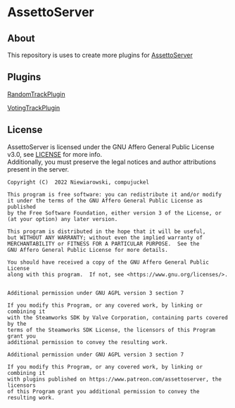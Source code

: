 # AssettoServer

## About
This repository is uses to create more plugins for [AssettoServer](https://github.com/compujuckel/AssettoServer)

## Plugins
[RandomTrackPlugin](https://github.com/nvrlift/RandomTrackPlugin)

[VotingTrackPlugin](https://github.com/nvrlift/VotingTrackPlugin)

## License
AssettoServer is licensed under the GNU Affero General Public License v3.0, see [LICENSE](https://github.com/compujuckel/AssettoServer/blob/master/LICENSE) for more info.  
Additionally, you must preserve the legal notices and author attributions present in the server.

```
Copyright (C)  2022 Niewiarowski, compujuckel

This program is free software: you can redistribute it and/or modify
it under the terms of the GNU Affero General Public License as published
by the Free Software Foundation, either version 3 of the License, or
(at your option) any later version.

This program is distributed in the hope that it will be useful,
but WITHOUT ANY WARRANTY; without even the implied warranty of
MERCHANTABILITY or FITNESS FOR A PARTICULAR PURPOSE.  See the
GNU Affero General Public License for more details.

You should have received a copy of the GNU Affero General Public License
along with this program.  If not, see <https://www.gnu.org/licenses/>.


Additional permission under GNU AGPL version 3 section 7

If you modify this Program, or any covered work, by linking or combining it 
with the Steamworks SDK by Valve Corporation, containing parts covered by the
terms of the Steamworks SDK License, the licensors of this Program grant you
additional permission to convey the resulting work.

Additional permission under GNU AGPL version 3 section 7

If you modify this Program, or any covered work, by linking or combining it 
with plugins published on https://www.patreon.com/assettoserver, the licensors
of this Program grant you additional permission to convey the resulting work.
```
